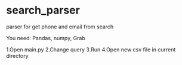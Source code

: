 # search_parser
parser for get phone and email from search

You need: Pandas, numpy, Grab

1.Open main.py
2.Change query
3.Run
4.Open new csv file in current directory
